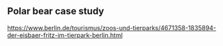 ## Polar bear case study

https://www.berlin.de/tourismus/zoos-und-tierparks/4671358-1835894-der-eisbaer-fritz-im-tierpark-berlin.html